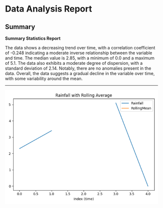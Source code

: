 # Data Analysis Report

## Summary

**Summary Statistics Report**

The data shows a decreasing trend over time, with a correlation coefficient of -0.248 indicating a moderate inverse relationship between the variable and time. The median value is 2.85, with a minimum of 0.0 and a maximum of 5.1. The data also exhibits a moderate degree of dispersion, with a standard deviation of 2.14. Notably, there are no anomalies present in the data. Overall, the data suggests a gradual decline in the variable over time, with some variability around the mean.

---
![Trend Plot](trend_plot.png)
